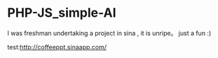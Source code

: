 # PHP-JS_simple-AI
  I was freshman undertaking a project in sina , it is unripe。 just a fun :)
  
  test:http://coffeeppt.sinaapp.com/
